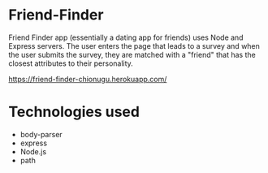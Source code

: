 # Friend-Finder

Friend Finder app (essentially a dating app for friends) uses Node and Express servers. The user enters the page that leads to a survey and when the user submits the survey, they are matched with a "friend" that has the closest attributes to their personality.

https://friend-finder-chionugu.herokuapp.com/

# Technologies used

* body-parser
* express
* Node.js 
* path 
